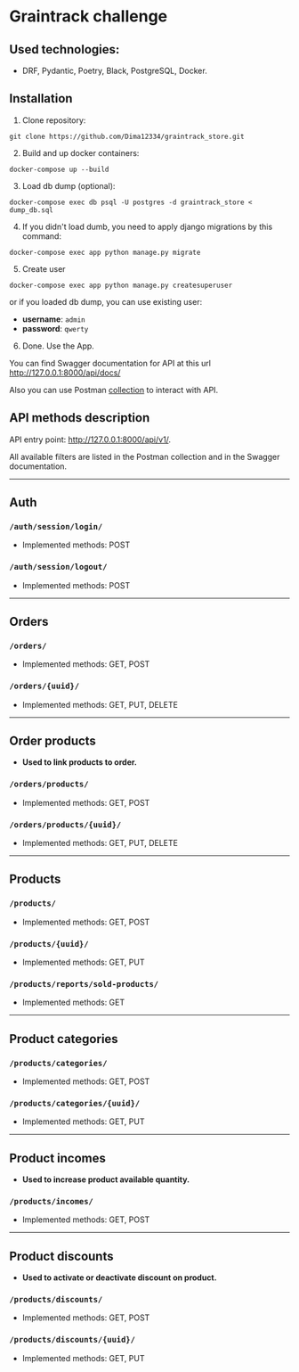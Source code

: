 # Graintrack challenge

## Used technologies:
- DRF, Pydantic, Poetry, Black, PostgreSQL, Docker.

## Installation
1. Clone repository:
```
git clone https://github.com/Dima12334/graintrack_store.git
```
2. Build and up docker containers:
```
docker-compose up --build
```
3. Load db dump (optional):
```
docker-compose exec db psql -U postgres -d graintrack_store < dump_db.sql
```
4. If you didn't load dumb, you need to apply django migrations by this command:
```
docker-compose exec app python manage.py migrate
```
5. Create user
```
docker-compose exec app python manage.py createsuperuser
```
or if you loaded db dump, you can use existing user:
* **username**: ```admin```
* **password**: ```qwerty```
6. Done. Use the App.

You can find Swagger documentation for API at this url http://127.0.0.1:8000/api/docs/

Also you can use Postman [collection](https://elements.getpostman.com/redirect?entityId=25524341-3da7f851-2949-42d0-a6fc-a662c3edc0a6&entityType=collection) to interact with API.

## API methods description

API entry point: http://127.0.0.1:8000/api/v1/.

All available filters are listed in the Postman collection and in the Swagger documentation.

---
## Auth

### `/auth/session/login/`
-  Implemented methods: POST

### `/auth/session/logout/`
-  Implemented methods: POST

---
## Orders
### `/orders/`
- Implemented methods: GET, POST

### `/orders/{uuid}/`
- Implemented methods: GET, PUT, DELETE

---
## Order products
*  **Used to link products to order.**

### `/orders/products/`
- Implemented methods: GET, POST

### `/orders/products/{uuid}/`
- Implemented methods: GET, PUT, DELETE

---
## Products
### `/products/`
- Implemented methods: GET, POST

### `/products/{uuid}/`
- Implemented methods: GET, PUT

### `/products/reports/sold-products/`
- Implemented methods: GET

---
## Product categories
### `/products/categories/`
- Implemented methods: GET, POST

### `/products/categories/{uuid}/`
- Implemented methods: GET, PUT

---
## Product incomes
* **Used to increase product available quantity.**
### `/products/incomes/`
- Implemented methods: GET, POST

---
## Product discounts
* **Used to activate or deactivate discount on product.**
### `/products/discounts/`
- Implemented methods: GET, POST

### `/products/discounts/{uuid}/`
- Implemented methods: GET, PUT
